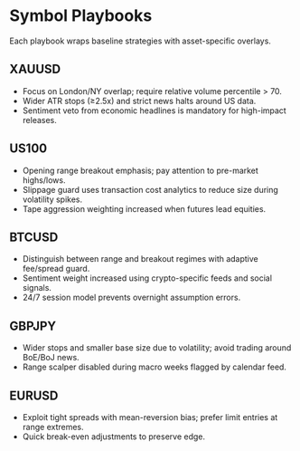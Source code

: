 # Symbol Playbooks

Each playbook wraps baseline strategies with asset-specific overlays.

## XAUUSD
- Focus on London/NY overlap; require relative volume percentile > 70.
- Wider ATR stops (≥2.5x) and strict news halts around US data.
- Sentiment veto from economic headlines is mandatory for high-impact releases.

## US100
- Opening range breakout emphasis; pay attention to pre-market highs/lows.
- Slippage guard uses transaction cost analytics to reduce size during volatility spikes.
- Tape aggression weighting increased when futures lead equities.

## BTCUSD
- Distinguish between range and breakout regimes with adaptive fee/spread guard.
- Sentiment weight increased using crypto-specific feeds and social signals.
- 24/7 session model prevents overnight assumption errors.

## GBPJPY
- Wider stops and smaller base size due to volatility; avoid trading around BoE/BoJ news.
- Range scalper disabled during macro weeks flagged by calendar feed.

## EURUSD
- Exploit tight spreads with mean-reversion bias; prefer limit entries at range extremes.
- Quick break-even adjustments to preserve edge.
